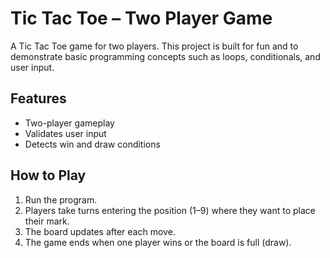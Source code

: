 # Tic Tac Toe – Two Player Game

A Tic Tac Toe game for two players. This project is built for fun and to demonstrate basic programming concepts such as loops, conditionals, and user input.

## Features

- Two-player gameplay 
- Validates user input
- Detects win and draw conditions

## How to Play

1. Run the program.
2. Players take turns entering the position (1–9) where they want to place their mark.
3. The board updates after each move.
4. The game ends when one player wins or the board is full (draw).


